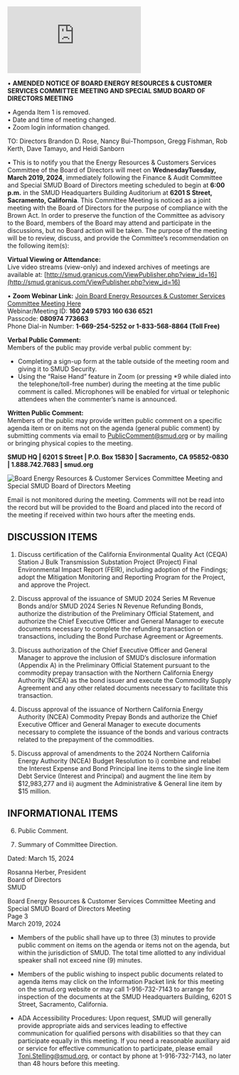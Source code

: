<!-- Page 1 -->
![SMUD Notice](https://smud.granicus.com/ViewPublisher.php?view_id=16)

• **AMENDED NOTICE OF BOARD ENERGY RESOURCES & CUSTOMER SERVICES COMMITTEE MEETING AND SPECIAL SMUD BOARD OF DIRECTORS MEETING**
  
  • Agenda Item 1 is removed.  
  • Date and time of meeting changed.  
  • Zoom login information changed.  

TO: Directors Brandon D. Rose, Nancy Bui-Thompson, Gregg Fishman, Rob Kerth, Dave Tamayo, and Heidi Sanborn

• This is to notify you that the Energy Resources & Customers Services Committee of the Board of Directors will meet on **WednesdayTuesday, March 2019, 2024**, immediately following the Finance & Audit Committee and Special SMUD Board of Directors meeting scheduled to begin at **6:00 p.m.** in the SMUD Headquarters Building Auditorium at **6201 S Street, Sacramento, California**. This Committee Meeting is noticed as a joint meeting with the Board of Directors for the purpose of compliance with the Brown Act. In order to preserve the function of the Committee as advisory to the Board, members of the Board may attend and participate in the discussions, but no Board action will be taken. The purpose of the meeting will be to review, discuss, and provide the Committee’s recommendation on the following item(s):

**Virtual Viewing or Attendance:**  
Live video streams (view-only) and indexed archives of meetings are available at: [http://smud.granicus.com/ViewPublisher.php?view_id=16](http://smud.granicus.com/ViewPublisher.php?view_id=16)

• **Zoom Webinar Link:** [Join Board Energy Resources & Customer Services Committee Meeting Here](https://smud.granicus.com/ViewPublisher.php?view_id=16)  
  Webinar/Meeting ID: **160 249 5793 160 636 6521**  
  Passcode: **080974 773663**  
  Phone Dial-in Number: **1-669-254-5252 or 1-833-568-8864 (Toll Free)**  

**Verbal Public Comment:**  
Members of the public may provide verbal public comment by:  
- Completing a sign-up form at the table outside of the meeting room and giving it to SMUD Security.  
- Using the “Raise Hand” feature in Zoom (or pressing *9 while dialed into the telephone/toll-free number) during the meeting at the time public comment is called. Microphones will be enabled for virtual or telephonic attendees when the commenter’s name is announced.

**Written Public Comment:**  
Members of the public may provide written public comment on a specific agenda item or on items not on the agenda (general public comment) by submitting comments via email to [PublicComment@smud.org](mailto:PublicComment@smud.org) or by mailing or bringing physical copies to the meeting.  

**SMUD HQ | 6201 S Street | P.O. Box 15830 | Sacramento, CA 95852-0830 | 1.888.742.7683 | smud.org**
<!-- Page 2 -->
![Board Energy Resources & Customer Services Committee Meeting and Special SMUD Board of Directors Meeting](https://via.placeholder.com/993x768.png?text=Board+Energy+Resources+%26+Customer+Services+Committee+Meeting+and+Special+SMUD+Board+of+Directors+Meeting)

Email is not monitored during the meeting. Comments will not be read into the record but will be provided to the Board and placed into the record of the meeting if received within two hours after the meeting ends.

## DISCUSSION ITEMS

1. Discuss certification of the California Environmental Quality Act (CEQA) Station J Bulk Transmission Substation Project (Project) Final Environmental Impact Report (FEIR), including adoption of the Findings; adopt the Mitigation Monitoring and Reporting Program for the Project, and approve the Project.

2. Discuss approval of the issuance of SMUD 2024 Series M Revenue Bonds and/or SMUD 2024 Series N Revenue Refunding Bonds, authorize the distribution of the Preliminary Official Statement, and authorize the Chief Executive Officer and General Manager to execute documents necessary to complete the refunding transaction or transactions, including the Bond Purchase Agreement or Agreements.

3. Discuss authorization of the Chief Executive Officer and General Manager to approve the inclusion of SMUD’s disclosure information (Appendix A) in the Preliminary Official Statement pursuant to the commodity prepay transaction with the Northern California Energy Authority (NCEA) as the bond issuer and execute the Commodity Supply Agreement and any other related documents necessary to facilitate this transaction.

4. Discuss approval of the issuance of Northern California Energy Authority (NCEA) Commodity Prepay Bonds and authorize the Chief Executive Officer and General Manager to execute documents necessary to complete the issuance of the bonds and various contracts related to the prepayment of the commodities.

5. Discuss approval of amendments to the 2024 Northern California Energy Authority (NCEA) Budget Resolution to i) combine and relabel the Interest Expense and Bond Principal line items to the single line item Debt Service (Interest and Principal) and augment the line item by $12,983,277 and ii) augment the Administrative & General line item by $15 million.

## INFORMATIONAL ITEMS

6. Public Comment.

7. Summary of Committee Direction.

Dated: March 15, 2024

Rosanna Herber, President  
Board of Directors  
SMUD
<!-- Page 3 -->
Board Energy Resources & Customer Services Committee Meeting and Special SMUD Board of Directors Meeting  
Page 3  
March 2019, 2024  

- Members of the public shall have up to three (3) minutes to provide public comment on items on the agenda or items not on the agenda, but within the jurisdiction of SMUD. The total time allotted to any individual speaker shall not exceed nine (9) minutes.

- Members of the public wishing to inspect public documents related to agenda items may click on the Information Packet link for this meeting on the smud.org website or may call 1-916-732-7143 to arrange for inspection of the documents at the SMUD Headquarters Building, 6201 S Street, Sacramento, California.

- ADA Accessibility Procedures: Upon request, SMUD will generally provide appropriate aids and services leading to effective communication for qualified persons with disabilities so that they can participate equally in this meeting. If you need a reasonable auxiliary aid or service for effective communication to participate, please email Toni.Stelling@smud.org, or contact by phone at 1-916-732-7143, no later than 48 hours before this meeting.
